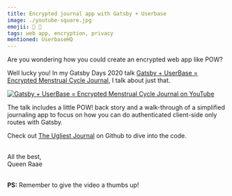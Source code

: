 ```yaml
---
title: Encrypted journal app with Gatsby + Userbase
image: ./youtube-square.jpg
emojii: 📔 🔐
tags: web app, encryption, privacy
mentioned: UserbaseHQ
---
```


Are you wondering how you could create an encrypted web app like POW?

Well lucky you! In my Gatsby Days 2020 talk [Gatsby + UserBase = Encrypted Menstrual Cycle Journal](https://www.youtube.com/watch?v=kKp7Syxyxnw), I talk about just that.

[![Gatsby + UserBase = Encrypted Menstrual Cycle Journal on YouTube](./youtube.jpg)](https://www.youtube.com/watch?v=kKp7Syxyxnw)

The talk includes a little POW! back story and a walk-through of a simplified journaling app to focus on how you can do authenticated client-side only routes with Gatsby.

Check out [The Ugliest Journal](https://github.com/raae/gatsby-userbase-ugliest-journal) on Github to dive into the code.

&nbsp;  
All the best,  
Queen Raae

&nbsp;  
**PS:** Remember to give the video a thumbs up!
